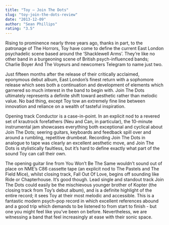 ```yaml
---
title: "Toy – Join The Dots"
slug: "toy-join-the-dots-review"
date: "2013-12-09"
author: "Sean Phillips"
rating: "3.5"
---
```


Rising to prominence nearly three years ago, thanks in part, to the patronage of The Horrors, Toy have come to define the current East London psychadelic scene based around the ‘Shacklewell Arms’. They’re like no other band in a burgeoning scene of British psych-influenced bands; Charlie Boyer And The Voyeurs and newcomers Telegram to name just two.

Just fifteen months after the release of their critically acclaimed, eponymous debut album, East London’s finest return with a sophomore release which sees both a continuation and development of elements which garnered so much interest in the band to begin with. Join The Dots ultimately represents a definite shift toward aesthetic rather than melodic value. No bad thing, except Toy tow an extremely fine line between innovation and reliance on a wealth of tasteful inspiration.

Opening track Conductor is a case-in-point. In an explicit nod to a revered set of krautrock forefathers (Neu and Can, in particular), the 10-minute instrumental jam showcases everything both exceptional and cyclical about Join The Dots; seering guitars, keyboards and feedback spill over and around a rumbling, repetitive drumbeat. Recording Join The Dots in analogue to tape was clearly an excellent aesthetic move, and Join The Dots is stylistically faultless, but it’s hard to define exactly what part of the sound Toy can call their own.

The opening guitar line from You Won’t Be The Same wouldn’t sound out of place on NME’s C86 cassette tape (an explicit nod to The Pastels and The Field Mice), whilst closing track, Fall Out Of Love, begins off sounding like Ride or Chapterhouse. It’s good though. Lead single and standout track Join The Dots could easily be the mischievous younger brother of Kopter (the closing track from Toy’s debut album), and is a definite highlight of the entire record; it sees Toy at their most melodic and accessible. This is a fantastic modern psych-pop record in which excellent references abound and a good trip which demands to be listened to from start to finish - but one you might feel like you’ve been on before. Nevertheless, we are witnessing a band that feel increasingly at ease with their sonic space.
